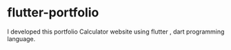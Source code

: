 # flutter-portfolio
I developed this portfolio Calculator website using flutter , dart programming language.
